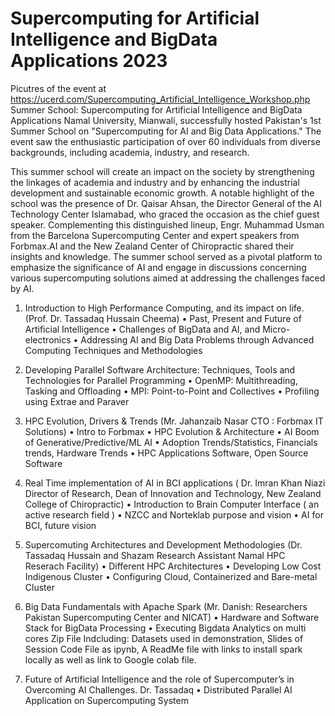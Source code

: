 # Supercomputing for Artificial Intelligence and BigData Applications 2023

Picutres of the event at https://ucerd.com/Supercomputing_Artificial_Intelligence_Workshop.php
Summer School: Supercomputing for Artificial Intelligence and BigData Applications
Namal University, Mianwali, successfully hosted Pakistan's 1st Summer School on "Supercomputing for AI and Big Data Applications." The event saw the enthusiastic participation of over 60 individuals from diverse backgrounds, including academia, industry, and research.

This summer school will create an impact on the society by strengthening the linkages of academia and industry and by enhancing the industrial development and sustainable economic growth.
A notable highlight of the school was the presence of Dr. Qaisar Ahsan, the Director General of the AI Technology Center Islamabad, who graced the occasion as the chief guest speaker. 
Complementing this distinguished lineup, Engr. Muhammad Usman from the Barcelona Supercomputing Center and expert speakers from Forbmax.AI and the New Zealand Center of Chiropractic shared their insights and knowledge.
The summer school served as a pivotal platform to emphasize the significance of AI and engage in discussions concerning various supercomputing solutions aimed at addressing the challenges faced by AI.

 1.   Introduction to High Performance Computing, and its impact on life. (Prof. Dr. Tassadaq Hussain Cheema) 
    • Past, Present and Future of Artificial Intelligence
    • Challenges of  BigData and AI, and Micro-electronics
    • Addressing AI and Big Data Problems through Advanced Computing Techniques and Methodologies

 2.   Developing Parallel Software Architecture: Techniques, Tools and Technologies for Parallel Programming
    • OpenMP: Multithreading, Tasking and Offloading
    • MPI: Point-to-Point and Collectives
    • Profiling using Extrae and Paraver

3.    HPC Evolution, Drivers & Trends (Mr. Jahanzaib Nasar CTO : Forbmax IT Solutions)
    • Intro to Forbmax
    • HPC Evolution & Architecture
    • AI Boom of Generative/Predictive/ML AI 
    • Adoption Trends/Statistics, Financials trends, Hardware Trends
    • HPC Applications Software, Open Source Software 

4.   Real Time implementation of AI in BCI applications ( Dr. Imran Khan Niazi Director of Research, Dean of Innovation and Technology, New  Zealand College of Chiropractic)
    • Introduction to Brain Computer Interface ( an active research field )
    • NZCC and Norteklab purpose and vision
    • AI for BCI, future vision

5.   Supercomuting Architectures and Development Methodologies (Dr. Tassadaq Hussain and Shazam Research Assistant Namal HPC Reserach Facility)
    • Different HPC Architectures
    • Developing Low Cost Indigenous Cluster
    • Configuring Cloud, Containerized and Bare-metal Cluster  

6.   Big Data Fundamentals with Apache Spark (Mr. Danish: Researchers Pakistan Supercomputing Center and NICAT)
    • Hardware and Software Stack for BigData Processing
    • Executing Bigdata Analytics on multi cores
    Zip File Indcluding: Datasets used in demonstration, Slides of Session Code File as ipynb, A ReadMe file with links to install spark locally as well as link to Google colab file.

7.   Future of Artificial Intelligence and the role of Supercomputer’s in Overcoming AI Challenges. Dr. Tassadaq
    • Distributed Parallel AI Application on Supercomputing System 
